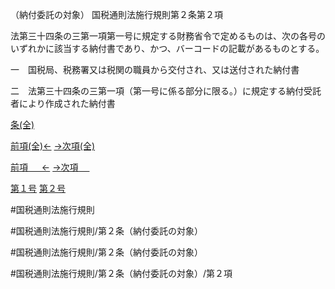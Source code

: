 （納付委託の対象）
国税通則法施行規則第２条第２項

法第三十四条の三第一項第一号に規定する財務省令で定めるものは、次の各号のいずれかに該当する納付書であり、かつ、バーコードの記載があるものとする。

一　国税局、税務署又は税関の職員から交付され、又は送付された納付書

二　法第三十四条の三第一項（第一号に係る部分に限る。）に規定する納付受託者により作成された納付書

[条(全)](国税通則法施行規則＿第２条_.md)

[前項(全)←](国税通則法施行規則＿第２条第１項_.md)    [→次項(全)](国税通則法施行規則＿第２条第３項_.md)

[前項 　 ←](国税通則法施行規則＿第２条第１項.md)    [→次項 　 ](国税通則法施行規則＿第２条第３項.md)

[第１号](国税通則法施行規則＿第２条第２項第１号.md)  [第２号](国税通則法施行規則＿第２条第２項第２号.md)  

#国税通則法施行規則

#国税通則法施行規則/第２条（納付委託の対象）

#国税通則法施行規則/第２条（納付委託の対象）

#国税通則法施行規則/第２条（納付委託の対象）/第２項

